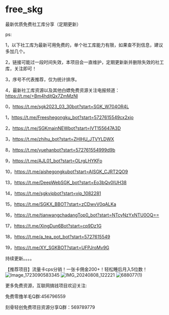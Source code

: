 # free_skg
最新优质免费社工库分享（定期更新）

ps:

1，以下社工库为最新可用免费的，单个社工库能力有限，如果查不到信息，建议多加几个。

2，链接可能过一段时间失效，本项目会一直维护，定期更新新并删除失效的社工库，关注即可！

3，序号不代表推荐，仅为统计排序。

4，最新社工库资源以及其他白嫖免费资源关注电报频道：https://t.me/+Bm4hdjtQx7ZmMzNl

0，https://t.me/sgk2023_03_30bot?start=SGK_W704OR4L

1，https://t.me/Freeshegongku_bot?start=5727615549cx2xjo

2，https://t.me/SGKmainNEWbot?start=IVT155647A3D

3，https://t.me/zhihu_bot?start=ZHIHU_JTVYLDWX

8，https://t.me/yuehanbot?start=572761554999d9b

9，https://t.me/AJL01_bot?start=OLrgLHYKFo

10，https://t.me/aishegongkubot?start=AISGK_CJRT2QO9

13，https://t.me/DeepWebSGK_bot?start=Eo3bQv0IUH38

14，https://t.me/sgkvipbot?start=vip_1082281

15，https://t.me/SGKX_BBOT?start=zCDwvV0qALKa

16，https://t.me/tianwangchadangTop0_bot?start=NTcyNzYxNTU0OQ==

17，https://t.me/XingDun6Bot?start=cp9Dz1G

18，https://t.me/a_tea_pot_bot?start=5727615549

19，https://t.me/XY_SGKBOT?start=UFPJroMv9G

持续更新。。。。

【推荐项目】流量卡cps分销！一张卡佣金200+！轻松睡后月入5位数！
![Image_1723090583345](https://github.com/user-attachments/assets/6605ef6a-aa7c-487e-b828-d902a36a0a92)
![IMG_20240808_122221](https://github.com/user-attachments/assets/2a416bf2-0a4f-4cb2-adc3-c322d5bd2224)
![688077(1)](https://github.com/user-attachments/assets/5a427fde-569e-4cb2-acab-c5a23a275b25)


更多免费资源，互联网搞钱项目欢迎关注:

免费零撸羊毛Q群:456796559

刻骨轻创免费项目资源分享Q群：569789779


